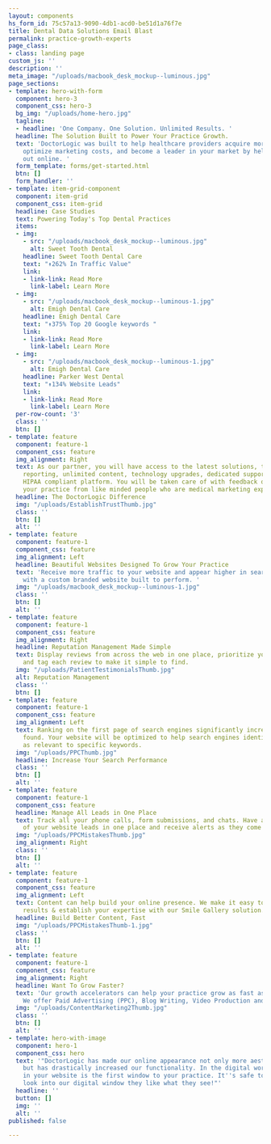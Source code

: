 ```yaml
---
layout: components
hs_form_id: 75c57a13-9090-4db1-acd0-be51d1a76f7e
title: Dental Data Solutions Email Blast
permalink: practice-growth-experts
page_class:
- class: landing page
custom_js: ''
description: ''
meta_image: "/uploads/macbook_desk_mockup--luminous.jpg"
page_sections:
- template: hero-with-form
  component: hero-3
  component_css: hero-3
  bg_img: "/uploads/home-hero.jpg"
  tagline:
  - headline: 'One Company. One Solution. Unlimited Results. '
  headline: The Solution Built to Power Your Practice Growth.
  text: 'DoctorLogic was built to help healthcare providers acquire more patients,
    optimize marketing costs, and become a leader in your market by helping you stand
    out online. '
  form_template: forms/get-started.html
  btn: []
  form_handler: ''
- template: item-grid-component
  component: item-grid
  component_css: item-grid
  headline: Case Studies
  text: Powering Today's Top Dental Practices
  items:
  - img:
    - src: "/uploads/macbook_desk_mockup--luminous.jpg"
      alt: Sweet Tooth Dental
    headline: Sweet Tooth Dental Care
    text: "↟262% In Traffic Value"
    link:
    - link-link: Read More
      link-label: Learn More
  - img:
    - src: "/uploads/macbook_desk_mockup--luminous-1.jpg"
      alt: Emigh Dental Care
    headline: Emigh Dental Care
    text: "↟375% Top 20 Google keywords "
    link:
    - link-link: Read More
      link-label: Learn More
  - img:
    - src: "/uploads/macbook_desk_mockup--luminous-1.jpg"
      alt: Emigh Dental Care
    headline: Parker West Dental
    text: "↟134% Website Leads"
    link:
    - link-link: Read More
      link-label: Learn More
  per-row-count: '3'
  class: ''
  btn: []
- template: feature
  component: feature-1
  component_css: feature
  img_alignment: Right
  text: As our partner, you will have access to the latest solutions, transparent
    reporting, unlimited content, technology upgrades, dedicated support and a 100%
    HIPAA compliant platform. You will be taken care of with feedback on how to grow
    your practice from like minded people who are medical marketing experts.
  headline: The DoctorLogic Difference
  img: "/uploads/EstablishTrustThumb.jpg"
  class: ''
  btn: []
  alt: ''
- template: feature
  component: feature-1
  component_css: feature
  img_alignment: Left
  headline: Beautiful Websites Designed To Grow Your Practice
  text: 'Receive more traffic to your website and appear higher in search engine results
    with a custom branded website built to perform. '
  img: "/uploads/macbook_desk_mockup--luminous-1.jpg"
  class: ''
  btn: []
  alt: ''
- template: feature
  component: feature-1
  component_css: feature
  img_alignment: Right
  headline: Reputation Management Made Simple
  text: Display reviews from across the web in one place, prioritize your favorites,
    and tag each review to make it simple to find.
  img: "/uploads/PatientTestimonialsThumb.jpg"
  alt: Reputation Management
  class: ''
  btn: []
- template: feature
  component: feature-1
  component_css: feature
  img_alignment: Left
  text: Ranking on the first page of search engines significantly increases being
    found. Your website will be optimized to help search engines identify your site
    as relevant to specific keywords.
  img: "/uploads/PPCThumb.jpg"
  headline: Increase Your Search Performance
  class: ''
  btn: []
  alt: ''
- template: feature
  component: feature-1
  component_css: feature
  headline: Manage All Leads in One Place
  text: Track all your phone calls, form submissions, and chats. Have a clear picture
    of your website leads in one place and receive alerts as they come in.
  img: "/uploads/PPCMistakesThumb.jpg"
  img_alignment: Right
  class: ''
  btn: []
  alt: ''
- template: feature
  component: feature-1
  component_css: feature
  img_alignment: Left
  text: Content can help build your online presence. We make it easy to showcase your
    results & establish your expertise with our Smile Gallery solution.
  headline: Build Better Content, Fast
  img: "/uploads/PPCMistakesThumb-1.jpg"
  class: ''
  btn: []
  alt: ''
- template: feature
  component: feature-1
  component_css: feature
  img_alignment: Right
  headline: Want To Grow Faster?
  text: 'Our growth accelerators can help your practice grow as fast as you want.
    We offer Paid Advertising (PPC), Blog Writing, Video Production and Manage Chat. '
  img: "/uploads/ContentMarketing2Thumb.jpg"
  class: ''
  btn: []
  alt: ''
- template: hero-with-image
  component: hero-1
  component_css: hero
  text: '"DoctorLogic has made our online appearance not only more aesthetically pleasing
    but has drastically increased our functionality. In the digital world we live
    in your website is the first window to your practice. It''s safe to say when people
    look into our digital window they like what they see!"'
  headline: ''
  button: []
  img: ''
  alt: ''
published: false

---
```

